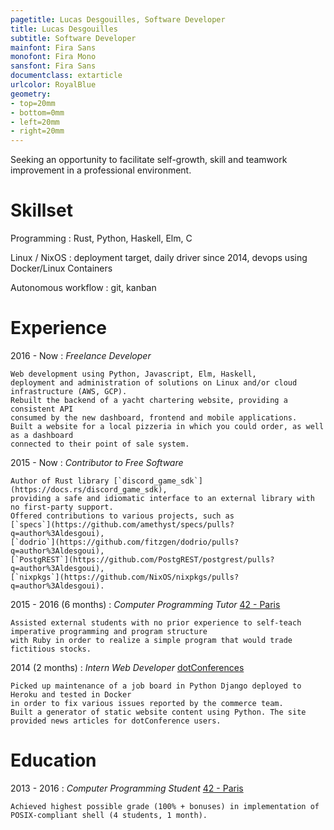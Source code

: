 ```yaml
---
pagetitle: Lucas Desgouilles, Software Developer
title: Lucas Desgouilles
subtitle: Software Developer
mainfont: Fira Sans
monofont: Fira Mono
sansfont: Fira Sans
documentclass: extarticle
urlcolor: RoyalBlue
geometry:
- top=20mm
- bottom=0mm
- left=20mm
- right=20mm
---
```


<div style="display: none">
-----
<l@ldesgoui.xyz> | <https://ldesgoui.xyz> | <https://github.com/ldesgoui>
-----
</div>


Seeking an opportunity to facilitate self-growth, skill and teamwork improvement in a professional environment.


# Skillset

Programming
: Rust, Python, Haskell, Elm, C

Linux / NixOS
: deployment target, daily driver since 2014, devops using Docker/Linux Containers

Autonomous workflow
: git, kanban


# Experience

2016 - Now
:   *Freelance Developer*

    Web development using Python, Javascript, Elm, Haskell,
    deployment and administration of solutions on Linux and/or cloud infrastructure (AWS, GCP).  
    Rebuilt the backend of a yacht chartering website, providing a consistent API
    consumed by the new dashboard, frontend and mobile applications.  
    Built a website for a local pizzeria in which you could order, as well as a dashboard
    connected to their point of sale system.

2015 - Now
:   *Contributor to Free Software*

    Author of Rust library [`discord_game_sdk`](https://docs.rs/discord_game_sdk),
    providing a safe and idiomatic interface to an external library with no first-party support.
    Offered contributions to various projects, such as
    [`specs`](https://github.com/amethyst/specs/pulls?q=author%3Aldesgoui),
    [`dodrio`](https://github.com/fitzgen/dodrio/pulls?q=author%3Aldesgoui),
    [`PostgREST`](https://github.com/PostgREST/postgrest/pulls?q=author%3Aldesgoui),
    [`nixpkgs`](https://github.com/NixOS/nixpkgs/pulls?q=author%3Aldesgoui).

2015 - 2016 (6 months)
:   *Computer Programming Tutor* [42 - Paris](https://42.fr)

    Assisted external students with no prior experience to self-teach imperative programming and program structure
    with Ruby in order to realize a simple program that would trade fictitious stocks.

2014 (2 months)
:   *Intern Web Developer* [dotConferences](https://www.dotconferences.com/)

    Picked up maintenance of a job board in Python Django deployed to Heroku and tested in Docker
    in order to fix various issues reported by the commerce team.  
    Built a generator of static website content using Python. The site provided news articles for dotConference users.


# Education

2013 - 2016
:   *Computer Programming Student* [42 - Paris](https://42.fr)

    Achieved highest possible grade (100% + bonuses) in implementation of POSIX-compliant shell (4 students, 1 month).
